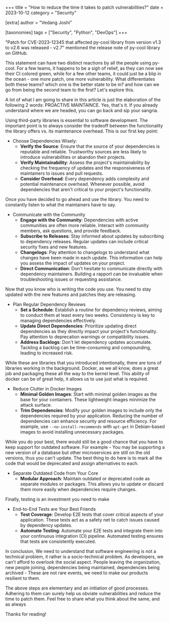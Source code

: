 +++
title = "How to reduce the time it takes to patch vulnerabilities?"
date = 2023-10-12
category = "Security"

[extra]
author = "Vedang Joshi"

[taxonomies]
tags = ["Security", "Python", "DevOps"]
+++

"Patch for CVE-2023-12345 that affected py-cool library from version v1.3 to v2.6 was released - v2.7" mentioned the release note of py-cool library on GitHub.

This statement can have two distinct reactions by all the people using py-cool. For a few teams, it happens to be a sigh of relief, as they can now see their CI colored green, while for a few other teams, it could just be a blip in the ocean - one more patch, one more vulnerability. What differentiates both these teams? which one is the better state to be in? and how can we go from being the second team to the first? Let's explore this.

A lot of what I am going to share in this article is just the elaboration of the following 2 words: 
PROACTIVE MAINTAINCE. Yes, that's it. If you already understand where we are headed, you can go back and sip your sangria.

Using third-party libraries is essential to software development. The important point is to always consider the tradeoff between the functionality the library offers vs. its maintenance overhead. This is our first key point:

- Choose Dependencies Wisely: 
	- **Verify the Source**: Ensure that the source of your dependencies is reputable and reliable. Trustworthy sources are less likely to introduce vulnerabilities or abandon their projects.
	- **Verify Maintainability**: Assess the project's maintainability by checking the frequency of updates and the responsiveness of maintainers to issues and pull requests.
	- **Consider Overhead**: Every dependency adds complexity and potential maintenance overhead. Whenever possible, avoid dependencies that aren't critical to your project's functionality.

Once you have decided to go ahead and use the library. You need to constantly listen to what the maintainers have to say.

- Communicate with the Community
	- **Engage with the Community**: Dependencies with active communities are often more reliable. Interact with community members, ask questions, and provide feedback.
	- **Subscribe to Releases**: Stay informed about updates by subscribing to dependency releases. Regular updates can include critical security fixes and new features.
	- **Changelogs**: Pay attention to changelogs to understand what changes have been made in each update. This information can help you assess the impact of updates on your project.
	- **Direct Communication**: Don't hesitate to communicate directly with dependency maintainers. Building a rapport can be invaluable when troubleshooting issues or requesting assistance.

Now that you know who is writing the code you use. You need to stay updated with the new features and patches they are releasing.

- Plan Regular Dependency Reviews
	- **Set a Schedule**: Establish a routine for dependency reviews, aiming to conduct them at least every two weeks. Consistency is key to managing dependencies effectively.
	- **Update Direct Dependencies**: Prioritize updating direct dependencies as they directly impact your project's functionality. Pay attention to deprecation warnings or compatibility issues.
	- **Address Backlogs**: Don't let dependency updates accumulate. Tackling a backlog can be time-consuming and compounding, leading to increased risk.

While these are libraries that you introduced intentionally, there are tons of libraries working in the background. Docker, as we all know, does a great job and packaging these all the way to the kernel level. This ability of docker can be of great help, it allows us to use just what is required.

- Reduce Clutter in Docker Images
	- **Minimal Golden Images**: Start with minimal golden images as the base for your containers. These lightweight images minimize the attack surface.
	- **Trim Dependencies**: Modify your golden images to include only the dependencies required by your application. Reducing the number of dependencies can enhance security and resource efficiency. For example, use `--no-install-recommends` with `apt-get` in Debian-based images to avoid installing unnecessary packages.

While you do your best, there would still be a good chance that you have to keep support for outdated software. For example - You may be supporting a new version of a database but other microservices are still on the old versions, thus you can't update. The best thing to do here is to mark all the code that would be deprecated and assign alternatives to each. 

- Separate Outdated Code from Your Core
	- **Modular Approach**: Maintain outdated or deprecated code as separate modules or packages. This allows you to update or discard them more easily when dependencies require changes.

Finally, testing is an investment you need to make

- End-to-End Tests are Your Best Friends
	- **Test Coverage**: Develop E2E tests that cover critical aspects of your application. These tests act as a safety net to catch issues caused by dependency updates.
	- **Automate Testing**: Automate your E2E tests and integrate them into your continuous integration (CI) pipeline. Automated testing ensures that tests are consistently executed.


In conclusion, We need to understand that software engineering is not a technical problem, it rather is a socio-technical problem. As developers, we can't afford to overlook the social aspect. People leaving the organization, new people joining, dependencies being maintained, dependencies being archived - These are not rare events, we need to make our products resilient to them.

The above steps are elementary and an initiation of good processes. Adhering to them can surely help us obviate vulnerabilities and reduce the time to patch them. Feel free to share what you think about the same, and as always 

Thanks for reading!